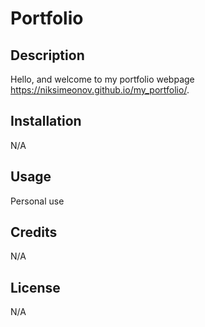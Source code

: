 # Portfolio


## Description

Hello, and welcome to my portfolio webpage https://niksimeonov.github.io/my_portfolio/.


## Installation

N/A

## Usage

Personal use

## Credits

N/A

## License

N/A
